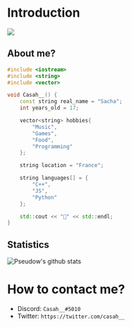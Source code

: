 # Introduction
<img src="https://media.giphy.com/media/9lyuDkgZJ4OBO/giphy.gif" heigth="50px">

## About me?

```cpp
#include <iostream>
#include <string>
#include <vector>

void Casah__() {
	const string real_name = "Sacha";
	int years_old = 17;

	vector<string> hobbies{
		"Music",
		"Games",
		"Food",
		"Programming"
	};

	string location = "France";

	string languages[] = {
		"C++",
		"JS",
		"Python"
	};

	std::cout << "👋" << std::endl;
}
```

## Statistics
![Pseudow's github stats](https://github-readme-stats.vercel.app/api?username=Casahkstan&show_icons=true&theme=buefy)

# How to contact me?
* Discord: ``Casah__#5010``
* Twitter: ``https://twitter.com/casah__``

